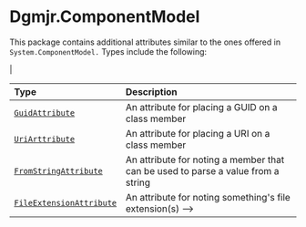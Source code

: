 # Dgmjr.ComponentModel

This package contains additional attributes similar to the ones offered in `System.ComponentModel.` Types include the following:

|

<!-- @import "[TOC]" {cmd="toc" depthFrom=1 depthTo=6 orderedList=false} -->

| Type                                                                                                                                       | Description                                                                      |
| :----------------------------------------------------------------------------------------------------------------------------------------- | :------------------------------------------------------------------------------- |
| [`GuidAttribute`](https://github.com/justinwritescode/Types/blob/Use-Resources/src/Core/ComponentModel/GuidAttribute.cs)                   | An attribute for placing a GUID on a class member                                |
| [`UriArttribute`](https://github.com/justinwritescode/Types/blob/Use-Resources/src/Core/ComponentModel/UriAttribute.cs)                    | An attribute for placing a URI on a class member                                 |
| [`FromStringAttribute`](https://github.com/justinwritescode/Types/blob/Use-Resources/src/Core/ComponentModel/FromStringAttribute.cs)       | An attribute for noting a member that can be used to parse a value from a string |
| [`FileExtensionAttribute`](https://github.com/justinwritescode/Types/blob/Use-Resources/src/Core/ComponentModel/FileExtensionAttribute.cs) | An attribute for noting something's file extension(s) -->                        |
